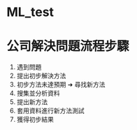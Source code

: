 # ML_test

# 公司解決問題流程步驟

1. 遇到問題
2. 提出初步解決方法
3. 初步方法未達預期 ➜ 尋找新方法
4. 搜集並分析資料
5. 提出新方法
6. 套用資料進行新方法測試
7. 獲得初步結果
